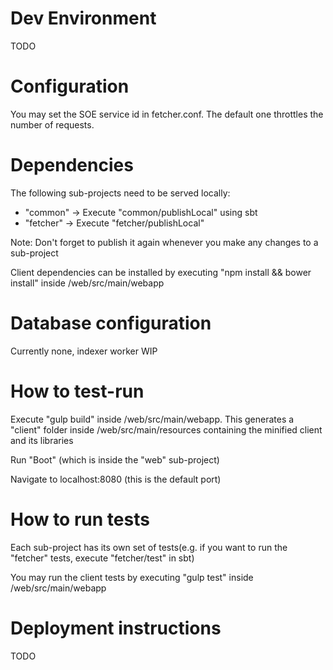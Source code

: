 # Dev Environment

TODO

# Configuration

You may set the SOE service id in fetcher.conf. The default one throttles the number of requests.

# Dependencies

The following sub-projects need to be served locally:

   * "common" -> Execute "common/publishLocal" using sbt
   * "fetcher" -> Execute "fetcher/publishLocal"

Note: Don't forget to publish it again whenever you make any changes to a sub-project

Client dependencies can be installed by executing "npm install && bower install" inside /web/src/main/webapp 

# Database configuration

Currently none, indexer worker WIP

# How to test-run

Execute "gulp build" inside /web/src/main/webapp. This generates a "client" folder inside /web/src/main/resources containing the minified client and its libraries

Run "Boot" (which is inside the "web" sub-project)

Navigate to localhost:8080 (this is the default port)

# How to run tests

Each sub-project has its own set of tests(e.g. if you want to run the "fetcher" tests, execute "fetcher/test" in sbt)

You may run the client tests by executing "gulp test" inside /web/src/main/webapp

# Deployment instructions

TODO